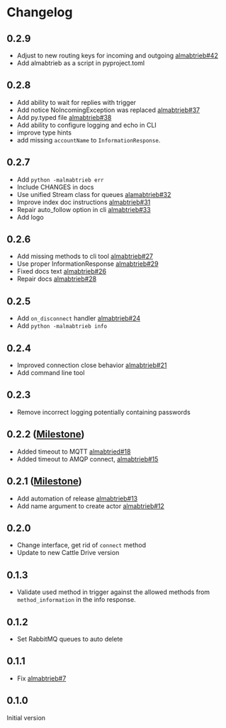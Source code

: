 # Changelog

## 0.2.9

- Adjust to new routing keys for incoming and outgoing [almabtrieb#42](https://codeberg.org/bovine/almabtrieb/issues/42)
- Add almabtrieb as a script in pyproject.toml

## 0.2.8

- Add ability to wait for replies with trigger
- Add notice NoIncomingException was replaced [almabtrieb#37](https://codeberg.org/bovine/almabtrieb/issues/37)
- Add py.typed file [almabtrieb#38](https://codeberg.org/bovine/almabtrieb/issues/38)
- Add ability to configure logging and echo in CLI
- improve type hints
- add missing `accountName` to `InformationResponse`.

## 0.2.7

- Add `python -malmabtrieb err`
- Include CHANGES in docs
- Use unified Stream class for queues [alamabtrieb#32](https://codeberg.org/bovine/almabtrieb/issues/32)
- Improve index doc instructions [almabtrieb#31](https://codeberg.org/bovine/almabtrieb/issues/31)
- Repair auto_follow option in cli [almabtrieb#33](https://codeberg.org/bovine/almabtrieb/issues/33)
- Add logo

## 0.2.6

- Add missing methods to cli tool [almabtrieb#27](https://codeberg.org/bovine/almabtrieb/issues/27)
- Use proper InformationResponse [almabtrieb#29](https://codeberg.org/bovine/almabtrieb/issues/29)
- Fixed docs text [almabtrieb#26](https://codeberg.org/bovine/almabtrieb/issues/26)
- Repair docs [almabtrieb#28](https://codeberg.org/bovine/almabtrieb/issues/28)

## 0.2.5

- Add `on_disconnect` handler [almabtrieb#24](https://codeberg.org/bovine/almabtrieb/issues/24)
- Add `python -malmabtrieb info`

## 0.2.4

- Improved connection close behavior [almabtrieb#21](https://codeberg.org/bovine/almabtrieb/issues/21)
- Add command line tool

## 0.2.3

- Remove incorrect logging potentially containing passwords

## 0.2.2 ([Milestone](https://codeberg.org/bovine/almabtrieb/milestone/10249))

- Added timeout to MQTT [almabtried#18](https://codeberg.org/bovine/almabtrieb/issues/18)
- Added timeout to AMQP connect, [almabtrieb#15](https://codeberg.org/bovine/almabtrieb/issues/15)

## 0.2.1 ([Milestone](https://codeberg.org/bovine/almabtrieb/milestone/10246))

- Add automation of release [almabtrieb#13](https://codeberg.org/bovine/almabtrieb/issues/13)
- Add name argument to create actor [almabtrieb#12](https://codeberg.org/bovine/almabtrieb/issues/12)

## 0.2.0

- Change interface, get rid of `connect` method
- Update to new Cattle Drive version

## 0.1.3

- Validate used method in trigger against the allowed methods from `method_information` in the info response.

## 0.1.2

- Set RabbitMQ queues to auto delete

## 0.1.1

- Fix [almabtrieb#7](https://codeberg.org/bovine/almabtrieb/issues/7)

## 0.1.0

Initial version
